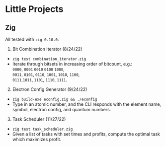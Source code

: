 # Little Projects

## Zig

All tested with `zig 0.10.0`.

1. Bit Combination Iterator (8/24/22)
 * `zig test combination_iterator.zig`
 * Iterate through bitsets in increasing order of bitcount, e.g.: \
   `0000`, `0001` `0010` `0100` `1000`,\
   `0011`, `0101`, `0110`, `1001`, `1010`, `1100`,\
   `0111`,`1011`, `1101`, `1110`, `1111`.
2. Electron Config Generator (9/24/22)
 * `zig build-exe econfig.zig && ./econfig`
 * Type in an atomic number, and the CLI responds with the element name, symbol,
   electron config, and quantum numbers.
3. Task Scheduler (11/27/22)
 * `zig test task_scheduler.zig`
 * Given a list of tasks with set times and profits, compute the optimal task
   which maximizes profit.
